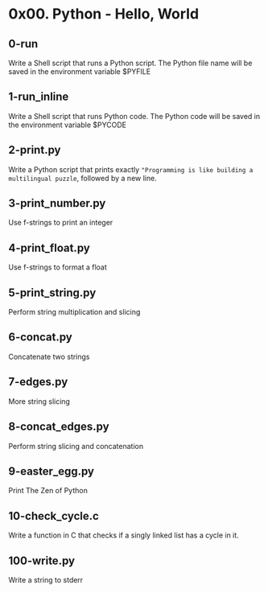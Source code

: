 # 0x00. Python - Hello, World

## 0-run
Write a Shell script that runs a Python script. The Python file name will be saved in the environment variable $PYFILE

## 1-run_inline
Write a Shell script that runs Python code. The Python code will be saved in the environment variable $PYCODE

## 2-print.py
Write a Python script that prints exactly `"Programming is like building a multilingual puzzle`, followed by a new line.

## 3-print_number.py
Use f-strings to print an integer

## 4-print_float.py
Use f-strings to format a float

## 5-print_string.py
Perform string multiplication and slicing

## 6-concat.py
Concatenate two strings

## 7-edges.py
More string slicing

## 8-concat_edges.py
Perform string slicing and concatenation

## 9-easter_egg.py
Print The Zen of Python

## 10-check_cycle.c
Write a function in C that checks if a singly linked list has a cycle in it.

## 100-write.py
Write a string to stderr
